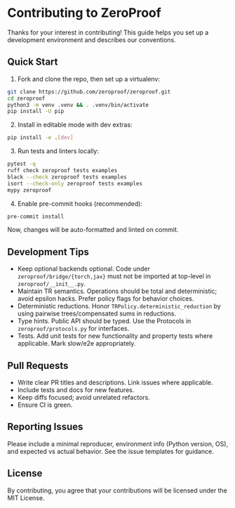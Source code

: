# Contributing to ZeroProof

Thanks for your interest in contributing! This guide helps you set up a
development environment and describes our conventions.

## Quick Start

1) Fork and clone the repo, then set up a virtualenv:

```bash
git clone https://github.com/zeroproof/zeroproof.git
cd zeroproof
python3 -m venv .venv && . .venv/bin/activate
pip install -U pip
```

2) Install in editable mode with dev extras:

```bash
pip install -e .[dev]
```

3) Run tests and linters locally:

```bash
pytest -q
ruff check zeroproof tests examples
black --check zeroproof tests examples
isort --check-only zeroproof tests examples
mypy zeroproof
```

4) Enable pre-commit hooks (recommended):

```bash
pre-commit install
```

Now, changes will be auto-formatted and linted on commit.

## Development Tips

- Keep optional backends optional. Code under `zeroproof/bridge/{torch,jax}`
  must not be imported at top-level in `zeroproof/__init__.py`.
- Maintain TR semantics. Operations should be total and deterministic; avoid
  epsilon hacks. Prefer policy flags for behavior choices.
- Deterministic reductions. Honor `TRPolicy.deterministic_reduction` by using
  pairwise trees/compensated sums in reductions.
- Type hints. Public API should be typed. Use the Protocols in
  `zeroproof/protocols.py` for interfaces.
- Tests. Add unit tests for new functionality and property tests where
  applicable. Mark slow/e2e appropriately.

## Pull Requests

- Write clear PR titles and descriptions. Link issues where applicable.
- Include tests and docs for new features.
- Keep diffs focused; avoid unrelated refactors.
- Ensure CI is green.

## Reporting Issues

Please include a minimal reproducer, environment info (Python version, OS),
and expected vs actual behavior. See the issue templates for guidance.

## License

By contributing, you agree that your contributions will be licensed under the
MIT License.

